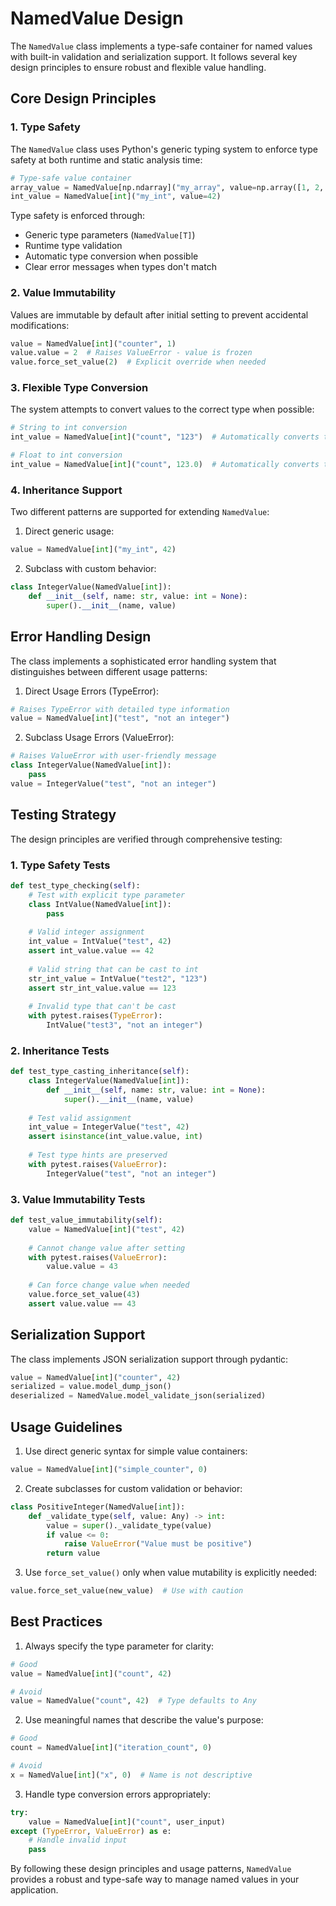 # NamedValue Design

The `NamedValue` class implements a type-safe container for named values with built-in validation and serialization support. It follows several key design principles to ensure robust and flexible value handling.

## Core Design Principles

### 1. Type Safety
The `NamedValue` class uses Python's generic typing system to enforce type safety at both runtime and static analysis time:

```python
# Type-safe value container
array_value = NamedValue[np.ndarray]("my_array", value=np.array([1, 2, 3]))
int_value = NamedValue[int]("my_int", value=42)
```

Type safety is enforced through:
- Generic type parameters (`NamedValue[T]`)
- Runtime type validation
- Automatic type conversion when possible
- Clear error messages when types don't match

### 2. Value Immutability
Values are immutable by default after initial setting to prevent accidental modifications:

```python
value = NamedValue[int]("counter", 1)
value.value = 2  # Raises ValueError - value is frozen
value.force_set_value(2)  # Explicit override when needed
```

### 3. Flexible Type Conversion
The system attempts to convert values to the correct type when possible:

```python
# String to int conversion
int_value = NamedValue[int]("count", "123")  # Automatically converts to int(123)

# Float to int conversion
int_value = NamedValue[int]("count", 123.0)  # Automatically converts to int(123)
```

### 4. Inheritance Support
Two different patterns are supported for extending `NamedValue`:

1. Direct generic usage:
```python
value = NamedValue[int]("my_int", 42)
```

2. Subclass with custom behavior:
```python
class IntegerValue(NamedValue[int]):
    def __init__(self, name: str, value: int = None):
        super().__init__(name, value)
```

## Error Handling Design

The class implements a sophisticated error handling system that distinguishes between different usage patterns:

1. Direct Usage Errors (TypeError):
```python
# Raises TypeError with detailed type information
value = NamedValue[int]("test", "not an integer")
```

2. Subclass Usage Errors (ValueError):
```python
# Raises ValueError with user-friendly message
class IntegerValue(NamedValue[int]):
    pass
value = IntegerValue("test", "not an integer")
```

## Testing Strategy

The design principles are verified through comprehensive testing:

### 1. Type Safety Tests
```python
def test_type_checking(self):
    # Test with explicit type parameter
    class IntValue(NamedValue[int]):
        pass
    
    # Valid integer assignment
    int_value = IntValue("test", 42)
    assert int_value.value == 42
    
    # Valid string that can be cast to int
    str_int_value = IntValue("test2", "123")
    assert str_int_value.value == 123
    
    # Invalid type that can't be cast
    with pytest.raises(TypeError):
        IntValue("test3", "not an integer")
```

### 2. Inheritance Tests
```python
def test_type_casting_inheritance(self):
    class IntegerValue(NamedValue[int]):
        def __init__(self, name: str, value: int = None):
            super().__init__(name, value)
    
    # Test valid assignment
    int_value = IntegerValue("test", 42)
    assert isinstance(int_value.value, int)
    
    # Test type hints are preserved
    with pytest.raises(ValueError):
        IntegerValue("test", "not an integer")
```

### 3. Value Immutability Tests
```python
def test_value_immutability(self):
    value = NamedValue[int]("test", 42)
    
    # Cannot change value after setting
    with pytest.raises(ValueError):
        value.value = 43
        
    # Can force change value when needed
    value.force_set_value(43)
    assert value.value == 43
```

## Serialization Support

The class implements JSON serialization support through pydantic:

```python
value = NamedValue[int]("counter", 42)
serialized = value.model_dump_json()
deserialized = NamedValue.model_validate_json(serialized)
```

## Usage Guidelines

1. Use direct generic syntax for simple value containers:
```python
value = NamedValue[int]("simple_counter", 0)
```

2. Create subclasses for custom validation or behavior:
```python
class PositiveInteger(NamedValue[int]):
    def _validate_type(self, value: Any) -> int:
        value = super()._validate_type(value)
        if value <= 0:
            raise ValueError("Value must be positive")
        return value
```

3. Use `force_set_value()` only when value mutability is explicitly needed:
```python
value.force_set_value(new_value)  # Use with caution
```

## Best Practices

1. Always specify the type parameter for clarity:
```python
# Good
value = NamedValue[int]("count", 42)

# Avoid
value = NamedValue("count", 42)  # Type defaults to Any
```

2. Use meaningful names that describe the value's purpose:
```python
# Good
count = NamedValue[int]("iteration_count", 0)

# Avoid
x = NamedValue[int]("x", 0)  # Name is not descriptive
```

3. Handle type conversion errors appropriately:
```python
try:
    value = NamedValue[int]("count", user_input)
except (TypeError, ValueError) as e:
    # Handle invalid input
    pass
```

By following these design principles and usage patterns, `NamedValue` provides a robust and type-safe way to manage named values in your application.